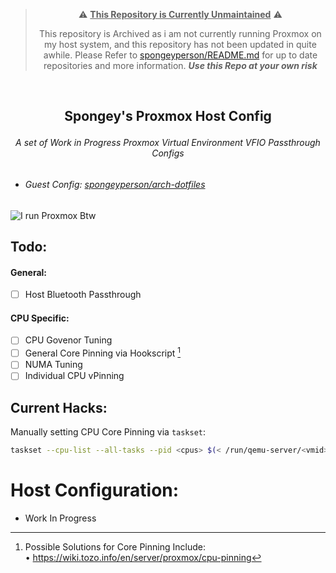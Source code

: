 > <p align=center> ⚠️ <u><b>This Repository is Currently Unmaintained</u></b> ⚠️ </p>
> <p align=center> This repository is Archived as i am not currently running Proxmox on my host system, and this repository has not been updated in quite awhile. Please Refer to <a href="https://github.com/spongeyperson/spongeyperson/blob/main/README.md">spongeyperson/README.md</a> for up to date repositories and more information. <i><b>Use this Repo at your own risk</b></i></p>
<br>

## <p align=center>Spongey's Proxmox Host Config</p>
###### <p align=center>A set of Work in Progress Proxmox Virtual Environment VFIO Passthrough Configs</p> 
- ###### Guest Config: [spongeyperson/arch-dotfiles](https://github.com/spongeyperson/arch-dotfiles)

![I run Proxmox Btw](https://user-images.githubusercontent.com/28176188/140871643-2361b015-48c2-4aa0-b68c-f7c3e8e595d6.png)

## Todo:
#### General:
- [ ] Host Bluetooth Passthrough


#### CPU Specific:
- [ ] CPU Govenor Tuning
- [ ] General Core Pinning via Hookscript [^1]
- [ ] NUMA Tuning
- [ ] Individual CPU vPinning

## Current Hacks:
Manually setting CPU Core Pinning via `taskset`:
```bash
taskset --cpu-list --all-tasks --pid <cpus> $(< /run/qemu-server/<vmid>.pid)
```

# Host Configuration:

- Work In Progress

[^1]: Possible Solutions for Core Pinning Include:  
  • https://wiki.tozo.info/en/server/proxmox/cpu-pinning
